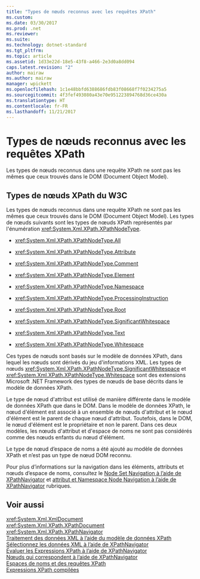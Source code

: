 ```yaml
---
title: "Types de nœuds reconnus avec les requêtes XPath"
ms.custom: 
ms.date: 03/30/2017
ms.prod: .net
ms.reviewer: 
ms.suite: 
ms.technology: dotnet-standard
ms.tgt_pltfrm: 
ms.topic: article
ms.assetid: 1d33e22d-18e5-43f8-a466-2e3d0a8dd094
caps.latest.revision: "2"
author: mairaw
ms.author: mairaw
manager: wpickett
ms.openlocfilehash: 1c1e48bbfd6388686fdb83f08668f7f0234275a5
ms.sourcegitcommit: 4f3fef493080a43e70e951223894768d36ce430a
ms.translationtype: HT
ms.contentlocale: fr-FR
ms.lasthandoff: 11/21/2017
---
```

# <a name="node-types-recognized-with-xpath-queries"></a>Types de nœuds reconnus avec les requêtes XPath
Les types de nœuds reconnus dans une requête XPath ne sont pas les mêmes que ceux trouvés dans le DOM (Document Object Model).  
  
## <a name="w3c-xpath-node-types"></a>Types de nœuds XPath du W3C  
 Les types de nœuds reconnus dans une requête XPath ne sont pas les mêmes que ceux trouvés dans le DOM (Document Object Model). Les types de nœuds suivants sont les types de nœuds XPath représentés par l'énumération <xref:System.Xml.XPath.XPathNodeType>.  
  
-   <xref:System.Xml.XPath.XPathNodeType.All>  
  
-   <xref:System.Xml.XPath.XPathNodeType.Attribute>  
  
-   <xref:System.Xml.XPath.XPathNodeType.Comment>  
  
-   <xref:System.Xml.XPath.XPathNodeType.Element>  
  
-   <xref:System.Xml.XPath.XPathNodeType.Namespace>  
  
-   <xref:System.Xml.XPath.XPathNodeType.ProcessingInstruction>  
  
-   <xref:System.Xml.XPath.XPathNodeType.Root>  
  
-   <xref:System.Xml.XPath.XPathNodeType.SignificantWhitespace>  
  
-   <xref:System.Xml.XPath.XPathNodeType.Text>  
  
-   <xref:System.Xml.XPath.XPathNodeType.Whitespace>  
  
 Ces types de nœuds sont basés sur le modèle de données XPath, dans lequel les nœuds sont dérivés du jeu d'informations XML. Les types de nœuds <xref:System.Xml.XPath.XPathNodeType.SignificantWhitespace> et <xref:System.Xml.XPath.XPathNodeType.Whitespace> sont des extensions Microsoft .NET Framework des types de nœuds de base décrits dans le modèle de données XPath.  
  
 Le type de nœud d'attribut est utilisé de manière différente dans le modèle de données XPath que dans le DOM. Dans le modèle de données XPath, le nœud d'élément est associé à un ensemble de nœuds d'attribut et le nœud d'élément est le parent de chaque nœud d'attribut. Toutefois, dans le DOM, le nœud d'élément est le propriétaire et non le parent. Dans ces deux modèles, les nœuds d'attribut et d'espace de noms ne sont pas considérés comme des nœuds enfants du nœud d'élément.  
  
 Le type de nœud d’espace de noms a été ajouté au modèle de données XPath et n’est pas un type de nœud DOM reconnu.  
  
 Pour plus d’informations sur la navigation dans les éléments, attributs et nœuds d’espace de noms, consultez le [Node Set Navigation à l’aide de XPathNavigator](../../../../docs/standard/data/xml/node-set-navigation-using-xpathnavigator.md) et [attribut et Namespace Node Navigation à l’aide de XPathNavigator](../../../../docs/standard/data/xml/attribute-and-namespace-node-navigation-using-xpathnavigator.md) rubriques.  
  
## <a name="see-also"></a>Voir aussi  
 <xref:System.Xml.XmlDocument>  
 <xref:System.Xml.XPath.XPathDocument>  
 <xref:System.Xml.XPath.XPathNavigator>  
 [Traitement des données XML à l’aide du modèle de données XPath](../../../../docs/standard/data/xml/process-xml-data-using-the-xpath-data-model.md)  
 [Sélectionnez les données XML à l’aide de XPathNavigator](../../../../docs/standard/data/xml/select-xml-data-using-xpathnavigator.md)  
 [Évaluer les Expressions XPath à l’aide de XPathNavigator](../../../../docs/standard/data/xml/evaluate-xpath-expressions-using-xpathnavigator.md)  
 [Nœuds qui correspondent à l’aide de XPathNavigator](../../../../docs/standard/data/xml/matching-nodes-using-xpathnavigator.md)  
 [Espaces de noms et des requêtes XPath](../../../../docs/standard/data/xml/xpath-queries-and-namespaces.md)  
 [Expressions XPath compilées](../../../../docs/standard/data/xml/compiled-xpath-expressions.md)
